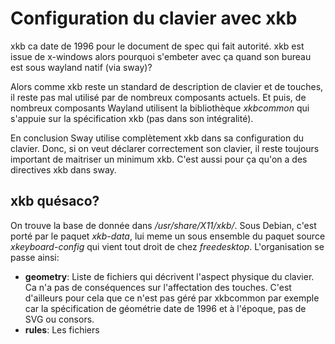 # Configuration du clavier avec xkb

xkb ca date de 1996 pour le document de spec qui fait autorité. xkb est issue de x-windows alors pourquoi s'embeter avec ça quand son bureau est sous wayland natif (via sway)?

Alors comme xkb reste un standard de description de clavier et de touches, il reste pas mal utilisé par de nombreux composants actuels. Et puis, de nombreux composants Wayland utilisent la bibliothèque *xkbcommon* qui s'appuie sur la spécification xkb (pas dans son intégralité).

En conclusion Sway utilise complètement xkb dans sa configuration du clavier. Donc, si on veut déclarer correctement son clavier, il reste toujours important de maitriser un minimum xkb. C'est aussi pour ça qu'on a des directives xkb dans sway.

## xkb quésaco?
On trouve la base de donnée dans */usr/share/X11/xkb/*. Sous Debian, c'est porté par le paquet *xkb-data*, lui meme un sous ensemble du paquet source *xkeyboard-config* qui vient tout droit de chez *freedesktop*.
L'organisation se passe ainsi:

* **geometry**: Liste de fichiers qui décrivent l'aspect physique du clavier. Ca n'a pas de conséquences sur l'affectation des touches. C'est d'ailleurs pour cela que ce n'est pas géré par xkbcommon par exemple car la spécification de géométrie date de 1996 et à l'époque, pas de SVG ou consors.
* **rules**: Les fichiers

